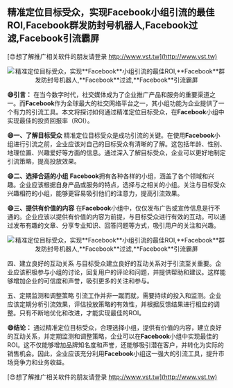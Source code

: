 ## **精准定位目标受众，实现**Facebook**小组引流的最佳ROI,**Facebook**群发防封号机器人,**Facebook**过滤,**Facebook**引流霸屏**

[😍想了解推广相关软件的朋友请登录 http://www.vst.tw](http://www.vst.tw)

 <center><img src="https://vst.tw/MP4/tuiguang/png/2.png" alt="精准定位目标受众，实现**Facebook**小组引流的最佳ROI,**Facebook**群发防封号机器人,**Facebook**过滤,**Facebook**引流霸屏"></center>

**😄引言：**
在当今数字时代，社交媒体成为了企业推广产品和服务的重要渠道之一。而**Facebook**作为全球最大的社交网络平台之一，其小组功能为企业提供了一个有力的引流工具。本文将探讨如何通过精准定位目标受众，在**Facebook**小组中实现最佳的投资回报率（ROI）。

**😄一、了解目标受众**
精准定位目标受众是成功引流的关键。在使用**Facebook**小组进行引流之前，企业应该对自己的目标受众有清晰的了解。这包括年龄、性别、地理位置、兴趣爱好等方面的信息。通过深入了解目标受众，企业可以更好地制定引流策略，提高投放效果。

**😄二、选择合适的小组**
**Facebook**拥有各种各样的小组，涵盖了各个领域和兴趣。企业应该根据自身产品或服务的特点，选择与之相关的小组。关注与目标受众兴趣相符的小组，能够更容易吸引他们的注意力，提高引流效果。

**😄三、提供有价值的内容**
在**Facebook**小组中，仅仅发布广告或宣传信息是行不通的。企业应该以提供有价值的内容为前提，与目标受众进行有效的互动。可以通过发布有趣的文章、分享专业知识、回答问题等方式，吸引用户的关注和兴趣。

 <center><img src="https://vst.tw/MP4/tuiguang/png/2.png" alt="精准定位目标受众，实现**Facebook**小组引流的最佳ROI,**Facebook**群发防封号机器人,**Facebook**过滤,**Facebook**引流霸屏"></center>

四、建立良好的互动关系
与目标受众建立良好的互动关系对于引流至关重要。企业应该积极参与小组的讨论，回复用户的评论和问题，并提供帮助和建议。这样能够增加企业的可信度和声誉，吸引更多的关注和参与。

五、定期监测和调整策略
引流工作并非一蹴而就，需要持续的投入和监测。企业应该定期分析引流效果，评估投放策略的有效性，并根据反馈结果进行相应的调整。只有不断地优化和改进，才能实现最佳的ROI。

**😄结论：**
通过精准定位目标受众，合理选择小组，提供有价值的内容，建立良好的互动关系，并定期监测和调整策略，企业可以在**Facebook**小组中实现最佳的ROI。这不仅能够增加品牌知名度和声誉，还能够吸引潜在客户，并转化为实际的销售机会。因此，企业应该充分利用**Facebook**小组这一强大的引流工具，提升市场竞争力和业务收益。

[😍想了解推广相关软件的朋友请登录 http://www.vst.tw](http://www.vst.tw)




